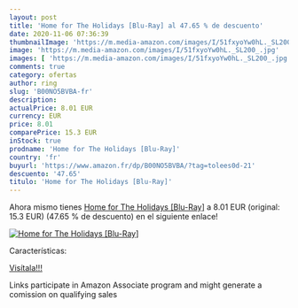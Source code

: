 ```yaml
---
layout: post
title: 'Home for The Holidays [Blu-Ray] al 47.65 % de descuento'
date: 2020-11-06 07:36:39
thumbnailImage: 'https://m.media-amazon.com/images/I/51fxyoYw0hL._SL200_.jpg'
image: 'https://m.media-amazon.com/images/I/51fxyoYw0hL._SL200_.jpg'
images: [ 'https://m.media-amazon.com/images/I/51fxyoYw0hL._SL200_.jpg' ]
comments: true
category: ofertas
author: ring
slug: 'B00NO5BVBA-fr'
description:
actualPrice: 8.01 EUR
currency: EUR
price: 8.01
comparePrice: 15.3 EUR
inStock: true
prodname: 'Home for The Holidays [Blu-Ray]'
country: 'fr'
buyurl: 'https://www.amazon.fr/dp/B00NO5BVBA/?tag=tolees0d-21'
descuento: '47.65'
titulo: 'Home for The Holidays [Blu-Ray]'
---
```


Ahora mismo tienes [Home for The Holidays [Blu-Ray]](https://www.amazon.fr/dp/B00NO5BVBA/?tag=tolees0d-21) a 8.01 EUR (original: 15.3 EUR) (47.65 %  de descuento) en el siguiente enlace!

[![Home for The Holidays [Blu-Ray]](https://m.media-amazon.com/images/I/51fxyoYw0hL._SL200_.jpg)](https://www.amazon.fr/dp/B00NO5BVBA/?tag=tolees0d-21)

Características:


[Visítala!!!](https://www.amazon.fr/dp/B00NO5BVBA/?tag=tolees0d-21)

Links participate in Amazon Associate program and might generate a comission on qualifying sales
